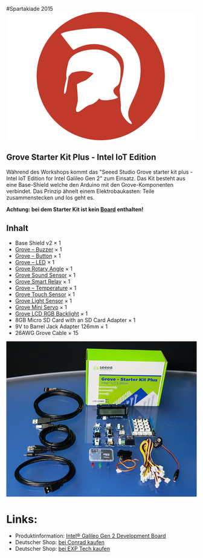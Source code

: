 #Spartakiade 2015
![Logo](images/spartakiade-logo.png)

## Grove Starter Kit Plus - Intel IoT Edition

Während des Workshops kommt das "Seeed Studio Grove starter kit plus - Intel IoT Edition for Intel Galileo Gen 2" zum Einsatz. Das Kit besteht aus eine Base-Shield welche den Arduino mit den Grove-Komponenten verbindet. Das Prinzip ähnelt einem Elektrobaukasten: Teile zusammenstecken und los geht es.

**Achtung: bei dem Starter Kit ist kein [Board](galileo_board.md) enthalten!**

## Inhalt

* Base Shield v2 × 1
* [Grove – Buzzer](https://software.intel.com/en-us/iot/sensor/grove-buzzer) × 1
* [Grove – Button](https://software.intel.com/en-us/iot/sensor/grove-button) × 1
* [Grove – LED](https://software.intel.com/en-us/iot/sensor/grove-led) × 1
* [Grove Rotary Angle](https://software.intel.com/en-us/iot/sensor/grove-rotatory-angle) × 1
* [Grove Sound Sensor](https://software.intel.com/en-us/iot/sensor/sound) × 1
* [Grove Smart Relay](https://software.intel.com/en-us/iot/sensor/grove-smart-relay) × 1
* [Grove – Temperature](https://software.intel.com/en-us/iot/sensor/grove-temperature) × 1
* [Grove Touch Sensor](https://software.intel.com/en-us/iot/sensor/touch) × 1
* [Grove Light Sensor](https://software.intel.com/en-us/iot/sensor/grove-light-sensor) × 1
* [Grove Mini Servo](https://software.intel.com/en-us/iot/sensor/grove-light-sensor) × 1
* [Grove LCD RGB Backlight](https://software.intel.com/en-us/iot/sensor/grove-lcd-rgb-backlight) × 1
* 8GB Micro SD Card with an SD Card Adapter × 1
* 9V to Barrel Jack Adapter 126mm × 1
* 26AWG Grove Cable × 15

![Galileo Board](images/devkit_image.jpg)


# Links:

* Produktinformation: [Intel® Galileo Gen 2 Development Board](http://www.intel.com/content/www/us/en/do-it-yourself/galileo-maker-quark-board.html)
* Deutscher Shop: [bei Conrad kaufen](http://www.conrad.de/ce/de/product/1234343/Intel-Galileo-Gen-2-256-MB)
* Deutscher Shop: [bei EXP Tech kaufen](http://www.exp-tech.de/intel-galileo-gen2)